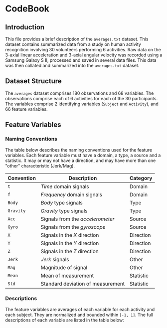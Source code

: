 # CodeBook  

## Introduction  
This file provides a brief description of the ```averages.txt``` dataset. This dataset contains summarized data from a study on human activity recognition involving 30 volunteers performing 6 activities. Raw data on the 3-axial linear acceleration and 3-axial angular velocity was recorded using a Samsung Galaxy S II, processed and saved in several data files. This data was then collated and summarized into the ```averages.txt``` dataset.

## Dataset Structure
The ```averages``` dataset comprises 180 observations and 68 variables. The observations comprise each of 6 activities for each of the 30 participants. The variables comprise 2 identifying variables (```Subject``` and ```Activity```), and 66 feature variables.

## Feature Variables  

### Naming Conventions
The table below describes the naming conventions used for the feature variables. Each feature variable must have a domain, a type, a source and a statistic. It may or may not have a direction, and may have more than one "other" characteristic (Jerk/Mag).

Convention    |   Description                     | Category        |
------------- | --------------------------------- | --------------- |
```t```       | *Time* domain signals             | Domain          |
```f```       | *Frequency* domain signals        | Domain          |
```Body```    | *Body* type signals               | Type            |
```Gravity``` | *Gravity* type signals            | Type            |
```Acc```     | Signals from the *accelerometer*  | Source          |
```Gyro```    | Signals from the *gyroscope*      | Source          |
```X```       | Signals in the *X* direction      | Direction       |
```Y```       | Signals in the *Y* direction      | Direction       |
```Z```       | Signals in the *Z* direction      | Direction       |
```Jerk```    | *Jerk* signals                    | Other           |
```Mag```     | Magnitude of signal               | Other           |
```Mean```    | Mean of measurement               | Statistic       |
```Std```     | Standard deviation of measurement | Statistic       |

### Descriptions
The feature variables are averages of each variable for each activity and each subject. They are normalized and bounded within ```[-1, 1]```. The full descriptions of each variable are listed in the table below:



